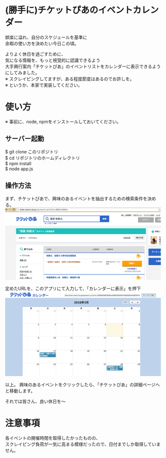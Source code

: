 (勝手に)チケットぴあのイベントカレンダー
==============

娯楽に溢れ、自分のスケジュールを基準に<br>
余暇の使い方を決めたい今日この頃。

よりよく休日を過ごすために、<br>
気になる情報を、もっと視覚的に認識できるよう<br>
大手興行案内「チケットぴあ」のイベントリストをカレンダーに表示できるようにしてみました。<br>
※ スクレイピングしてますが、ある程度節度はあるのでお許しを。<br>
※ というか、本家で実装してください。<br>


# 使い方
※ 事前に、node, npmをインストールしておいてください。

## サーバー起動
$ git clone このリポジトリ<br>
$ cd リポジトリのホームディレクトリ<br>
$ npm install<br>
$ node app.js<br>

## 操作方法
まず、チケットぴあで、興味のあるイベントを抽出するための検索条件を決める。
![](https://raw.githubusercontent.com/naosk8/ticket-pia-calendar/master/images/description1.png?token=ACwFKxHGtXmTCnLF3wP3VwNgKpWNBIq3ks5XNqswwA%3D%3D)

定めたURLを、このアプリにて入力して、「カレンダーに表示」を押下
![](https://raw.githubusercontent.com/naosk8/ticket-pia-calendar/master/images/description2.png?token=ACwFK-32RY3JCeSDSkhwkNkFn3ZveRRGks5XNqwZwA%3D%3D)

以上。
興味のあるイベントをクリックしたら、「チケットぴあ」の詳細ページへと移動します。

それでは皆さん、良い休日を〜

# 注意事項
各イベントの開催時間を取得したかったものの、<br>
スクレイピング負荷が一気に高まる模様だったので、日付までしか取得していません。<br>

